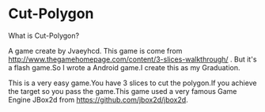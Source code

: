 Cut-Polygon
===========

What is Cut-Polygon?

A game create by Jvaeyhcd.
This game is come from http://www.thegamehomepage.com/content/3-slices-walkthrough/ .
But it's a flash game.So I wrote a Android game.I create this as my Graduation.

This is a very easy game.You have 3 slices to cut the polygon.If you achieve the target so you pass the game.This game used a very famous Game Engine JBox2d from https://github.com/jbox2d/jbox2d.
